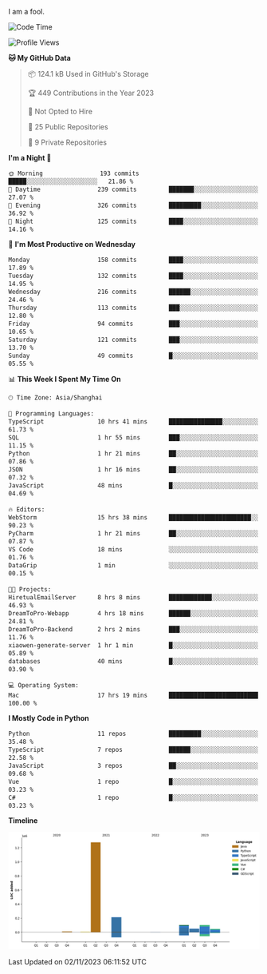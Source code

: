 I am a fool.

<!--START_SECTION:waka-->
![Code Time](http://img.shields.io/badge/Code%20Time-843%20hrs%2020%20mins-blue)

![Profile Views](http://img.shields.io/badge/Profile%20Views-0-blue)

**🐱 My GitHub Data** 

> 📦 124.1 kB Used in GitHub's Storage 
 > 
> 🏆 449 Contributions in the Year 2023
 > 
> 🚫 Not Opted to Hire
 > 
> 📜 25 Public Repositories 
 > 
> 🔑 9 Private Repositories 
 > 
**I'm a Night 🦉** 

```text
🌞 Morning                193 commits         █████░░░░░░░░░░░░░░░░░░░░   21.86 % 
🌆 Daytime                239 commits         ███████░░░░░░░░░░░░░░░░░░   27.07 % 
🌃 Evening                326 commits         █████████░░░░░░░░░░░░░░░░   36.92 % 
🌙 Night                  125 commits         ████░░░░░░░░░░░░░░░░░░░░░   14.16 % 
```
📅 **I'm Most Productive on Wednesday** 

```text
Monday                   158 commits         ████░░░░░░░░░░░░░░░░░░░░░   17.89 % 
Tuesday                  132 commits         ████░░░░░░░░░░░░░░░░░░░░░   14.95 % 
Wednesday                216 commits         ██████░░░░░░░░░░░░░░░░░░░   24.46 % 
Thursday                 113 commits         ███░░░░░░░░░░░░░░░░░░░░░░   12.80 % 
Friday                   94 commits          ███░░░░░░░░░░░░░░░░░░░░░░   10.65 % 
Saturday                 121 commits         ███░░░░░░░░░░░░░░░░░░░░░░   13.70 % 
Sunday                   49 commits          █░░░░░░░░░░░░░░░░░░░░░░░░   05.55 % 
```


📊 **This Week I Spent My Time On** 

```text
🕑︎ Time Zone: Asia/Shanghai

💬 Programming Languages: 
TypeScript               10 hrs 41 mins      ███████████████░░░░░░░░░░   61.73 % 
SQL                      1 hr 55 mins        ███░░░░░░░░░░░░░░░░░░░░░░   11.15 % 
Python                   1 hr 21 mins        ██░░░░░░░░░░░░░░░░░░░░░░░   07.86 % 
JSON                     1 hr 16 mins        ██░░░░░░░░░░░░░░░░░░░░░░░   07.32 % 
JavaScript               48 mins             █░░░░░░░░░░░░░░░░░░░░░░░░   04.69 % 

🔥 Editors: 
WebStorm                 15 hrs 38 mins      ███████████████████████░░   90.23 % 
PyCharm                  1 hr 21 mins        ██░░░░░░░░░░░░░░░░░░░░░░░   07.87 % 
VS Code                  18 mins             ░░░░░░░░░░░░░░░░░░░░░░░░░   01.76 % 
DataGrip                 1 min               ░░░░░░░░░░░░░░░░░░░░░░░░░   00.15 % 

🐱‍💻 Projects: 
HiretualEmailServer      8 hrs 8 mins        ████████████░░░░░░░░░░░░░   46.93 % 
DreamToPro-Webapp        4 hrs 18 mins       ██████░░░░░░░░░░░░░░░░░░░   24.81 % 
DreamToPro-Backend       2 hrs 2 mins        ███░░░░░░░░░░░░░░░░░░░░░░   11.76 % 
xiaowen-generate-server  1 hr 1 min          █░░░░░░░░░░░░░░░░░░░░░░░░   05.89 % 
databases                40 mins             █░░░░░░░░░░░░░░░░░░░░░░░░   03.90 % 

💻 Operating System: 
Mac                      17 hrs 19 mins      █████████████████████████   100.00 % 
```

**I Mostly Code in Python** 

```text
Python                   11 repos            █████████░░░░░░░░░░░░░░░░   35.48 % 
TypeScript               7 repos             ██████░░░░░░░░░░░░░░░░░░░   22.58 % 
JavaScript               3 repos             ██░░░░░░░░░░░░░░░░░░░░░░░   09.68 % 
Vue                      1 repo              █░░░░░░░░░░░░░░░░░░░░░░░░   03.23 % 
C#                       1 repo              █░░░░░░░░░░░░░░░░░░░░░░░░   03.23 % 
```



**Timeline**

![Lines of Code chart](https://raw.githubusercontent.com/VeejaLiu/VeejaLiu/master/assets/bar_graph.png)


 Last Updated on 02/11/2023 06:11:52 UTC
<!--END_SECTION:waka-->
